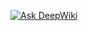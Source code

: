 [![Ask DeepWiki](https://deepwiki.com/badge.svg)](https://deepwiki.com/alexkarden/telegram-bot-EMALL.BY-sqlite-aiogram3)
